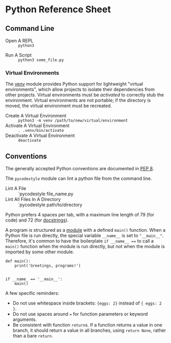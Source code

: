 # Python Reference Sheet

## Command Line

<dl>
  <dt>Open A REPL</dt>
  <dd><code>python3</code></dd>
</dl>

<dl>
  <dt>Run A Script</dt>
  <dd><code>python3 some_file.py</code></dd>
</dl>

### Virtual Environments

The
<a href="https://docs.python.org/3/library/venv.html" target="_blank">venv</a>
module provides Python support for lightweight "virtual environments", which allow projects to isolate their dependencies from other projects. Virtual environments must be *activated* to correctly stub the environment. Virtual environments are not portable; if the directory is moved, the virtual environment must be recreated.

<dl>
  <dt>Create A Virtual Environment</dt>
  <dd><code>python3 -m venv /path/to/new/virtual/environment</code></dd>

  <dt>Activate A Virtual Environment</dt>
  <dd><code>. .venv/bin/activate</code></dd>

  <dt>Deactivate A Virtual Environment</dt>
  <dd><code>deactivate</code></dd>
</dl>

## Conventions

The generally accepted Python conventions are documented in [PEP 8](https://peps.python.org/pep-0008/).

The `pycodestyle` module can lint a python file from the command line.

<dl>
  <dt>Lint A File</dt>
  <dd>`pycodestyle file_name.py</dd>

  <dt>Lint All Files In A Directory</dt>
  <dd>`pycodestyle path/to/directory</dd>
</dl>

Python prefers 4 spaces per tab, with a maximum line length of 79 (for code) and 72 (for [docstrings](#docstrings)).

A program is structured as a [module](#modules) with a defined `main()` function. When a Python file is run directly, the special variable `__name__` is set to `"__main__"`. Therefore, it's common to have the boilerplate `if __name__ ==` to call a `main()` function when the module is run directly, but not when the module is imported by some other module.

<pre><code>def main():
    print('Greetings, programs!')


if __name_ == '__main__':
    main()
</code></pre>

A few specific reminders:

- Do not use whitespace inside brackets: `{eggs: 2}` instead of `{ eggs: 2 }`.
- Do not use spaces around `=` for function parameters or keyword arguments.
- Be consistent with function `return`s. If a function returns a value in one branch, it should return a value in all branches, using `return None`, rather than a bare `return`.
